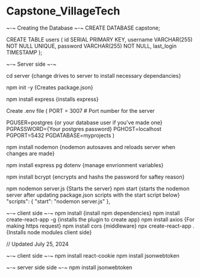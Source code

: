 # Capstone_VillageTech

~-~ Creating the Database ~-~
CREATE DATABASE capstone;

CREATE TABLE users (
id SERIAL PRIMARY KEY,
username VARCHAR(255) NOT NULL UNIQUE,
password VARCHAR(255) NOT NULL,
last_login TIMESTAMP
);


~-~ Server side ~-~

cd server {change drives to server to install necessary dependancies}

npm init -y {Creates package.json}

npm install express {installs express}

Create .env file (
PORT = 3007 # Port number for the server

PGUSER=postgres {or your database user if you've made one}
PGPASSWORD={Your postgres password}
PGHOST=localhost
PGPORT=5432
PGDATABASE=myprojects
)

npm install nodemon {nodemon autosaves and reloads server when changes are made}

npm install express pg dotenv {manage envrionment variables}

npm install bcrypt {encrypts and hashs the password for saftey reason}

npm nodemon server.js {Starts the server}
npm start {starts the nodemon server after updating package.json scripts with the start script below}
"scripts": {
"start": "nodemon server.js"
},

~-~ client side ~-~
npm install {install npm dependencies}
npm install create-react-app -g  {installs the plugin to create app}
npm install axios {For making https request}
npm install cors {middleware}
npx create-react-app . {Installs node modules client side}



// Updated July 25, 2024

~-~ client side ~-~
npm install react-cookie
npm install jsonwebtoken

~-~ server side side ~-~
npm install jsonwebtoken
